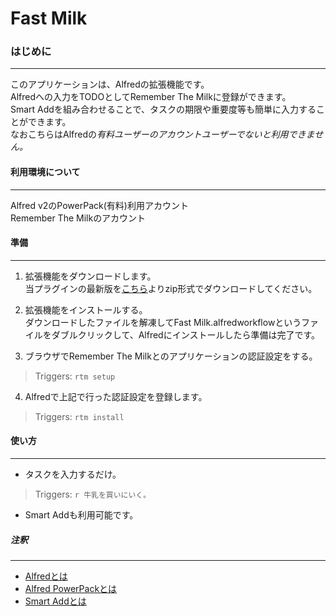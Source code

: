 Fast Milk
========================

### はじめに
- - -
このアプリケーションは、Alfredの拡張機能です。  
Alfredへの入力をTODOとしてRemember The Milkに登録ができます。  
Smart Addを組み合わせることで、タスクの期限や重要度等も簡単に入力することができます。  
なおこちらはAlfredの*有料ユーザーのアカウントユーザーでないと利用できません。*

#### 利用環境について
***
Alfred v2のPowerPack(有料)利用アカウント  
Remember The Milkのアカウント  

#### 準備
- - -
1. 拡張機能をダウンロードします。  
当プラグインの最新版を[こちら](https://github.com/chocopie116/alfred-remember-the-milk/releases)よりzip形式でダウンロードしてください。  

2. 拡張機能をインストールする。  
ダウンロードしたファイルを解凍してFast Milk.alfredworkflowというファイルをダブルクリックして、Alfredにインストールしたら準備は完了です。  

3. ブラウザでRemember The Milkとのアプリケーションの認証設定をする。  
> Triggers: `rtm setup`

4. Alfredで上記で行った認証設定を登録します。  
> Triggers: `rtm install`

#### 使い方
- - -
* タスクを入力するだけ。
> Triggers: `r 牛乳を買いにいく。`
 * Smart Addも利用可能です。

##### 注釈
- - -
* [Alfredとは](http://www.alfredapp.com/#features)
* [Alfred PowerPackとは](http://www.alfredapp.com/powerpack/)
* [Smart Addとは](http://www.rememberthemilk.com/help/?ctx=basics.smartadd.whati)
